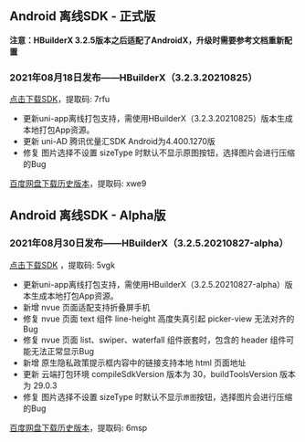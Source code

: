 ## Android 离线SDK - 正式版

**注意：HBuilderX 3.2.5版本之后适配了AndroidX，升级时需要参考文档重新配置**

### 2021年08月18日发布——HBuilderX（3.2.3.20210825）
[点击下载SDK](https://pan.baidu.com/s/14SZ-CjlbaNtGHk3CpamgXQ)，提取码: 7rfu

+ 更新uni-app离线打包支持，需使用HBuilderX（3.2.3.20210825）版本生成本地打包App资源。
+ 更新 uni-AD 腾讯优量汇SDK Android为4.400.1270版
+ 修复 图片选择不设置 sizeType 时默认不显示原图按钮，选择图片会进行压缩的Bug


[百度网盘下载历史版本](https://pan.baidu.com/s/1qxxUqh9ifF7mfJ4T46NB4Q)，提取码: xwe9



## Android 离线SDK - Alpha版### 2021年08月30日发布——HBuilderX（3.2.5.20210827-alpha）[点击下载SDK](https://pan.baidu.com/s/1NLBTW94Im_zg5R38Wiijdg) ，提取码: 5vgk+ 更新uni-app离线打包支持，需使用HBuilderX（3.2.5.20210827-alpha）版本生成本地打包App资源。
+ 新增 nvue 页面适配支持折叠屏手机
+ 修复 nvue 页面 text 组件 line-height 高度失真引起 picker-view 无法对齐的Bug
+ 修复 nvue 页面 list、swiper、waterfall 组件嵌套时，包含的 header 组件可能无法正常显示Bug
+ 新增 原生隐私政策提示框内容中的链接支持本地 html 页面地址
+ 更新 云端打包环境 compileSdkVersion 版本为 30，buildToolsVersion 版本为 29.0.3
+ 修复 图片选择不设置 sizeType 时默认不显示`原图`按钮，选择图片会进行压缩的Bug[百度网盘下载历史版本](https://pan.baidu.com/s/10fne34bwxWGtDJTd4PhroA)，提取码: 6msp
